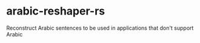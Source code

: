 # arabic-reshaper-rs
Reconstruct Arabic sentences to be used in applications that don't support Arabic 
